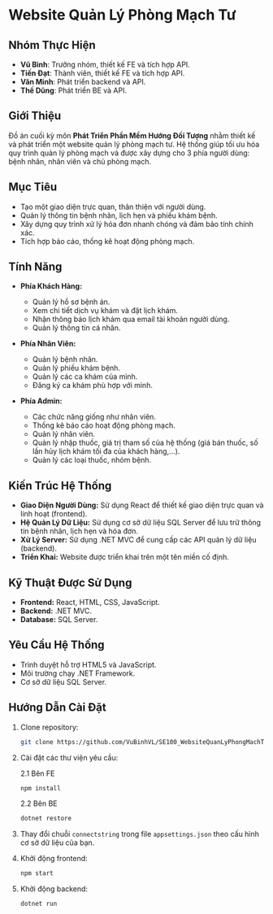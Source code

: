 # Website Quản Lý Phòng Mạch Tư

## Nhóm Thực Hiện
- **Vũ Bình**: Trưởng nhóm, thiết kế FE và tích hợp API.
- **Tiến Đạt**: Thành viên, thiết kế FE và tích hợp API.
- **Văn Minh**: Phát triển backend và API.
- **Thế Dũng**: Phát triển BE và API.

## Giới Thiệu
Đồ án cuối kỳ môn **Phát Triển Phần Mềm Hướng Đối Tượng** nhằm thiết kế và phát triển một website quản lý phòng mạch tư. Hệ thống giúp tối ưu hóa quy trình quản lý phòng mạch và được xây dựng cho 3 phía người dùng: bệnh nhân, nhân viên và chủ phòng mạch.

## Mục Tiêu
- Tạo một giao diện trực quan, thân thiện với người dùng.
- Quản lý thông tin bệnh nhân, lịch hẹn và phiếu khám bệnh.
- Xây dựng quy trình xử lý hóa đơn nhanh chóng và đảm bảo tính chính xác.
- Tích hợp báo cáo, thống kê hoạt động phòng mạch.

## Tính Năng
- **Phía Khách Hàng:**
  - Quản lý hồ sơ bệnh án.
  - Xem chi tiết dịch vụ khám và đặt lịch khám.
  - Nhận thông báo lịch khám qua email tài khoản người dùng.
  - Quản lý thông tin cá nhân.

- **Phía Nhân Viên:**
  - Quản lý bệnh nhân.
  - Quản lý phiếu khám bệnh.
  - Quản lý các ca khám của mình.
  - Đăng ký ca khám phù hợp với mình.

- **Phía Admin:**
  - Các chức năng giống như nhân viên.
  - Thống kê báo cáo hoạt động phòng mạch.
  - Quản lý nhân viên.
  - Quản lý nhập thuốc, giá trị tham số của hệ thống (giá bán thuốc, số lần hủy lịch khám tối đa của khách hàng,...).
  - Quản lý các loại thuốc, nhóm bệnh.

## Kiến Trúc Hệ Thống
- **Giao Diện Người Dùng:** Sử dụng React để thiết kế giao diện trực quan và linh hoạt (frontend).
- **Hệ Quản Lý Dữ Liệu:** Sử dụng cơ sở dữ liệu SQL Server để lưu trữ thông tin bệnh nhân, lịch hẹn và hóa đơn.
- **Xử Lý Server:** Sử dụng .NET MVC để cung cấp các API quản lý dữ liệu (backend).
- **Triển Khai:** Website được triển khai trên một tên miền cố định.

## Kỹ Thuật Được Sử Dụng
- **Frontend:** React, HTML, CSS, JavaScript.
- **Backend:** .NET MVC.
- **Database:** SQL Server.

## Yêu Cầu Hệ Thống
- Trình duyệt hỗ trợ HTML5 và JavaScript.
- Môi trường chạy .NET Framework.
- Cơ sở dữ liệu SQL Server.

## Hướng Dẫn Cài Đặt
1. Clone repository:
   ```bash
   git clone https://github.com/VuBinhVL/SE100_WebsiteQuanLyPhongMachTu.git
   ```
2. Cài đặt các thư viện yêu cầu:
   
      2.1 Bên FE
   ```bash
   npm install
   ```
      2.2 Bên BE
   ```bash
   dotnet restore
   ```
3. Thay đổi chuỗi `connectstring` trong file `appsettings.json` theo cấu hình cơ sở dữ liệu của bạn.

4. Khởi động frontend:
   ```bash
   npm start
   ```
5. Khởi động backend:
   ```bash
   dotnet run
   ```

